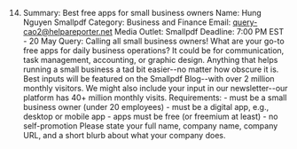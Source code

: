 14) Summary: Best free apps for small business owners Name: Hung Nguyen Smallpdf Category: Business and Finance Email: query-cao2@helpareporter.net Media Outlet: Smallpdf Deadline: 7:00 PM EST - 20 May Query: Calling all small business owners! What are your go-to free apps for daily business operations? It could be for communication, task management, accounting, or graphic design. Anything that helps running a small business a tad bit easier--no matter how obscure it is. Best inputs will be featured on the Smallpdf Blog--with over 2 million monthly visitors. We might also include your input in our newsletter--our platform has 40+ million monthly visits. Requirements: - must be a small business owner (under 20 employees) - must be a digital app, e.g., desktop or mobile app - apps must be free (or freemium at least) - no self-promotion Please state your full name, company name, company URL, and a short blurb about what your company does.
